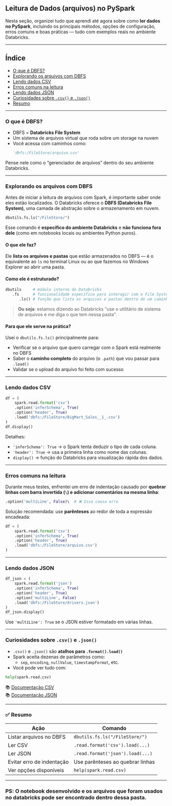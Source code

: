 ## Leitura de Dados (arquivos) no PySpark

Nesta seção, organizei tudo que aprendi até agora sobre como **ler dados no PySpark**, incluindo os principais métodos, opções de configuração, erros comuns e boas práticas — tudo com exemplos reais no ambiente Databricks.

---

## Índice

- [O que é DBFS?](https://github.com/AninhaBe/pyspark_zero_to_pro/blob/main/leitura_de_arquivos/README.md#o-que-%C3%A9-dbfs)  
- [Explorando os arquivos com DBFS](#-explorando-os-arquivos-com-dbfs)  
- [Lendo dados CSV](#-lendo-dados-csv)  
- [Erros comuns na leitura](#-erros-comuns-na-leitura)  
- [Lendo dados JSON](#-lendo-dados-json)  
- [Curiosidades sobre `.csv()` e `.json()`](#-curiosidades-sobre-csv-e-json)  
- [Resumo](#-resumo)

---

### O que é DBFS?

- DBFS = **Databricks File System**
- Um sistema de arquivos virtual que roda sobre um storage na nuvem
- Você acessa com caminhos como:
  ```python
  'dbfs:/FileStore/arquivo.csv'
  ```

Pense nele como o “gerenciador de arquivos” dentro do seu ambiente Databricks.

---

### Explorando os arquivos com DBFS

Antes de iniciar a leitura de arquivos com Spark, é importante saber onde eles estão localizados. O Databricks oferece o **DBFS (Databricks File System)**, uma camada de abstração sobre o armazenamento em nuvem.

```python
dbutils.fs.ls("/FileStore/")
```

Esse comando é **específico do ambiente Databricks** e **não funciona fora dele** (como em notebooks locais ou ambientes Python puros).

#### O que ele faz?

Ele **lista os arquivos e pastas** que estão armazenados no DBFS — é o equivalente ao `ls` no terminal Linux ou ao que fazemos no Windows Explorer ao abrir uma pasta.

#### Como ele é estruturado?

```python
dbutils     # módulo interno do Databricks
   .fs      # funcionalidade específica para interagir com o File System (DBFS)
      .ls() # função que lista os arquivos e pastas dentro de um caminho
```

> **Ou seja**: estamos dizendo ao Databricks “use o utilitário de sistema de arquivos e me diga o que tem nessa pasta”.

#### Para que ele serve na prática?

Usei o `dbutils.fs.ls()` principalmente para:
- Verificar se o arquivo que quero carregar com o Spark está realmente no DBFS
- Saber o **caminho completo** do arquivo (o `.path`) que vou passar para `.load()`
- Validar se o upload do arquivo foi feito com sucesso

---

### Lendo dados CSV

```python
df = (
    spark.read.format('csv')
    .option('inferSchema', True)
    .option('header', True)
    .load('dbfs:/FileStore/BigMart_Sales__1_.csv')
)
df.display()
```

Detalhes:
- `'inferSchema': True` → o Spark tenta deduzir o tipo de cada coluna.
- `'header': True` → usa a primeira linha como nome das colunas.
- `display()` → função do Databricks para visualização rápida dos dados.

---

### Erros comuns na leitura

Durante meus testes, enfrentei um erro de indentação causado por **quebrar linhas com barra invertida (`\`) e adicionar comentários na mesma linha**:

```python
.option('multiLine', False)\  # ❌ Isso causa erro
```

Solução recomendada: use **parênteses** ao redor de toda a expressão encadeada:

```python
df = (
    spark.read.format('csv')
    .option('inferSchema', True)
    .option('header', True)
    .load('dbfs:/FileStore/arquivo.csv')
)
```

---

### Lendo dados JSON

```python
df_json = (
    spark.read.format('json')
    .option('inferSchema', True)
    .option('header', True)
    .option('multiLine', False)
    .load('dbfs:/FileStore/drivers.json')
)
df_json.display()
```

Use `'multiLine': True` se o JSON estiver formatado em várias linhas.

---

### Curiosidades sobre `.csv()` e `.json()`

- `.csv()` e `.json()` são **atalhos para `.format().load()`**
- Spark aceita dezenas de parâmetros como:
  - `sep`, `encoding`, `nullValue`, `timestampFormat`, etc.
- Você pode ver tudo com:

```python
help(spark.read.csv)
```

📚 [Documentação CSV](https://spark.apache.org/docs/latest/sql-data-sources-csv.html)  
📚 [Documentação JSON](https://spark.apache.org/docs/latest/sql-data-sources-json.html)

---


### ✅ Resumo

| Ação                        | Comando                             |
|-----------------------------|-------------------------------------|
| Listar arquivos no DBFS     | `dbutils.fs.ls("/FileStore/")`      |
| Ler CSV                     | `.read.format('csv').load(...)`     |
| Ler JSON                    | `.read.format('json').load(...)`    |
| Evitar erro de indentação   | Use parênteses ao quebrar linhas    |
| Ver opções disponíveis      | `help(spark.read.csv)`              |

---

### PS: O notebook desenvolvido e os arquivos que foram usados no databricks pode ser encontrado dentro dessa pasta.
